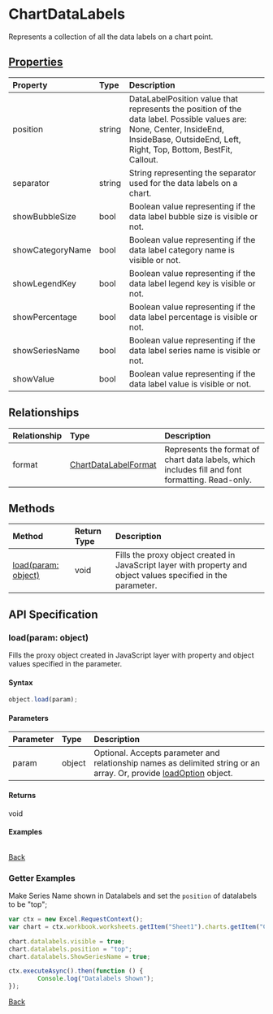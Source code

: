 # ChartDataLabels

Represents a collection of all the data labels on a chart point.

## [Properties](#getter-examples)
| Property	   | Type	|Description
|:---------------|:--------|:----------|
|position|string|DataLabelPosition value that represents the position of the data label. Possible values are: None, Center, InsideEnd, InsideBase, OutsideEnd, Left, Right, Top, Bottom, BestFit, Callout.|
|separator|string|String representing the separator used for the data labels on a chart.|
|showBubbleSize|bool|Boolean value representing if the data label bubble size is visible or not.|
|showCategoryName|bool|Boolean value representing if the data label category name is visible or not.|
|showLegendKey|bool|Boolean value representing if the data label legend key is visible or not.|
|showPercentage|bool|Boolean value representing if the data label percentage is visible or not.|
|showSeriesName|bool|Boolean value representing if the data label series name is visible or not.|
|showValue|bool|Boolean value representing if the data label value is visible or not.|

## Relationships
| Relationship | Type	|Description|
|:---------------|:--------|:----------|
|format|[ChartDataLabelFormat](chartdatalabelformat.md)|Represents the format of chart data labels, which includes fill and font formatting. Read-only.|

## Methods

| Method		   | Return Type	|Description|
|:---------------|:--------|:----------|
|[load(param: object)](#loadparam-object)|void|Fills the proxy object created in JavaScript layer with property and object values specified in the parameter.|

## API Specification

### load(param: object)
Fills the proxy object created in JavaScript layer with property and object values specified in the parameter.

#### Syntax
```js
object.load(param);
```

#### Parameters
| Parameter	   | Type	|Description|
|:---------------|:--------|:----------|
|param|object|Optional. Accepts parameter and relationship names as delimited string or an array. Or, provide [loadOption](loadoption.md) object.|

#### Returns
void

#### Examples
```js

```

[Back](#methods)

### Getter Examples
Make Series Name shown in Datalabels and set the `position` of datalabels to be "top";
```js
var ctx = new Excel.RequestContext();
var chart = ctx.workbook.worksheets.getItem("Sheet1").charts.getItem("Chart1");	

chart.datalabels.visible = true;
chart.datalabels.position = "top";
chart.datalabels.ShowSeriesName = true;

ctx.executeAsync().then(function () {
		Console.log("Datalabels Shown");
});
```

[Back](#properties)
